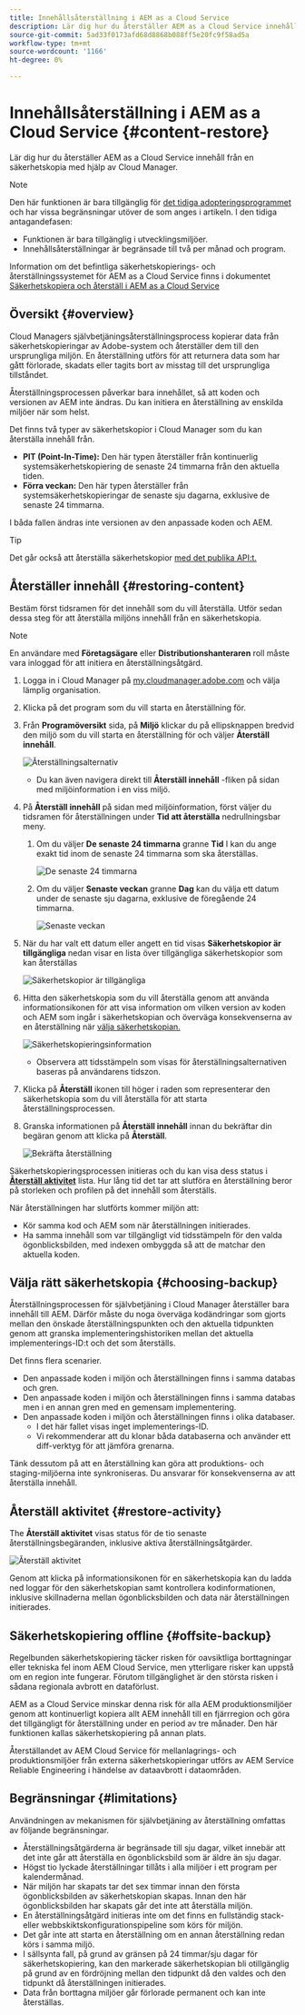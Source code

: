 ```yaml
---
title: Innehållsåterställning i AEM as a Cloud Service
description: Lär dig hur du återställer AEM as a Cloud Service innehåll från en säkerhetskopia med hjälp av Cloud Manager.
source-git-commit: 5ad33f0173afd68d8868b088ff5e20fc9f58ad5a
workflow-type: tm+mt
source-wordcount: '1166'
ht-degree: 0%

---
```



# Innehållsåterställning i AEM as a Cloud Service {#content-restore}

Lär dig hur du återställer AEM as a Cloud Service innehåll från en säkerhetskopia med hjälp av Cloud Manager.

>[!NOTE]
>
>Den här funktionen är bara tillgänglig för [det tidiga adopteringsprogrammet](/help/implementing/cloud-manager/release-notes/current.md#early-adoption) och har vissa begränsningar utöver de som anges i artikeln. I den tidiga antagandefasen:
>
>* Funktionen är bara tillgänglig i utvecklingsmiljöer.
>* Innehållsåterställningar är begränsade till två per månad och program.
>
>Information om det befintliga säkerhetskopierings- och återställningssystemet för AEM as a Cloud Service finns i dokumentet [Säkerhetskopiera och återställ i AEM as a Cloud Service](/help/operations/backup.md)

## Översikt {#overview}

Cloud Managers självbetjäningsåterställningsprocess kopierar data från säkerhetskopieringar av Adobe-system och återställer dem till den ursprungliga miljön. En återställning utförs för att returnera data som har gått förlorade, skadats eller tagits bort av misstag till det ursprungliga tillståndet.

Återställningsprocessen påverkar bara innehållet, så att koden och versionen av AEM inte ändras. Du kan initiera en återställning av enskilda miljöer när som helst.

Det finns två typer av säkerhetskopior i Cloud Manager som du kan återställa innehåll från.

* **PIT (Point-In-Time):** Den här typen återställer från kontinuerlig systemsäkerhetskopiering de senaste 24 timmarna från den aktuella tiden.
* **Förra veckan:** Den här typen återställer från systemsäkerhetskopieringar de senaste sju dagarna, exklusive de senaste 24 timmarna.

I båda fallen ändras inte versionen av den anpassade koden och AEM.

>[!TIP]
>
>Det går också att återställa säkerhetskopior [med det publika API:t.](https://developer.adobe.com/experience-cloud/cloud-manager/reference/api/)

## Återställer innehåll {#restoring-content}

Bestäm först tidsramen för det innehåll som du vill återställa. Utför sedan dessa steg för att återställa miljöns innehåll från en säkerhetskopia.

>[!NOTE]
>
>En användare med **Företagsägare** eller **Distributionshanteraren** roll måste vara inloggad för att initiera en återställningsåtgärd.

1. Logga in i Cloud Manager på [my.cloudmanager.adobe.com](https://my.cloudmanager.adobe.com/) och välja lämplig organisation.

1. Klicka på det program som du vill starta en återställning för.

1. Från **Programöversikt** sida, på **Miljö** klickar du på ellipsknappen bredvid den miljö som du vill starta en återställning för och väljer **Återställ innehåll**.

   ![Återställningsalternativ](assets/backup-option.png)

   * Du kan även navigera direkt till **Återställ innehåll** -fliken på sidan med miljöinformation i en viss miljö.

1. På **Återställ innehåll** på sidan med miljöinformation, först väljer du tidsramen för återställningen under **Tid att återställa** nedrullningsbar meny.

   1. Om du väljer **De senaste 24 timmarna** granne **Tid** I kan du ange exakt tid inom de senaste 24 timmarna som ska återställas.

      ![De senaste 24 timmarna](assets/backup-time.png)

   1. Om du väljer **Senaste veckan** granne **Dag** kan du välja ett datum under de senaste sju dagarna, exklusive de föregående 24 timmarna.

      ![Senaste veckan](assets/backup-date.png)

1. När du har valt ett datum eller angett en tid visas **Säkerhetskopior är tillgängliga** nedan visar en lista över tillgängliga säkerhetskopior som kan återställas

   ![Säkerhetskopior är tillgängliga](assets/backup-available.png)

1. Hitta den säkerhetskopia som du vill återställa genom att använda informationsikonen för att visa information om vilken version av koden och AEM som ingår i säkerhetskopian och överväga konsekvenserna av en återställning när [välja säkerhetskopian.](#choosing-the-right-backup)

   ![Säkerhetskopieringsinformation](assets/backup-info.png)

   * Observera att tidsstämpeln som visas för återställningsalternativen baseras på användarens tidszon.

1. Klicka på **Återställ** ikonen till höger i raden som representerar den säkerhetskopia som du vill återställa för att starta återställningsprocessen.

1. Granska informationen på **Återställ innehåll** innan du bekräftar din begäran genom att klicka på **Återställ**.

   ![Bekräfta återställning](assets/backup-restore.png)

Säkerhetskopieringsprocessen initieras och du kan visa dess status i **[Återställ aktivitet](#restore-activity)** lista. Hur lång tid det tar att slutföra en återställning beror på storleken och profilen på det innehåll som återställs.

När återställningen har slutförts kommer miljön att:

* Kör samma kod och AEM som när återställningen initierades.
* Ha samma innehåll som var tillgängligt vid tidsstämpeln för den valda ögonblicksbilden, med indexen ombyggda så att de matchar den aktuella koden.

## Välja rätt säkerhetskopia {#choosing-backup}

Återställningsprocessen för självbetjäning i Cloud Manager återställer bara innehåll till AEM. Därför måste du noga överväga kodändringar som gjorts mellan den önskade återställningspunkten och den aktuella tidpunkten genom att granska implementeringshistoriken mellan det aktuella implementerings-ID:t och det som återställs.

Det finns flera scenarier.

* Den anpassade koden i miljön och återställningen finns i samma databas och gren.
* Den anpassade koden i miljön och återställningen finns i samma databas men i en annan gren med en gemensam implementering.
* Den anpassade koden i miljön och återställningen finns i olika databaser.
   * I det här fallet visas inget implementerings-ID.
   * Vi rekommenderar att du klonar båda databaserna och använder ett diff-verktyg för att jämföra grenarna.

Tänk dessutom på att en återställning kan göra att produktions- och staging-miljöerna inte synkroniseras. Du ansvarar för konsekvenserna av att återställa innehåll.

## Återställ aktivitet {#restore-activity}

The **Återställ aktivitet** visas status för de tio senaste återställningsbegäranden, inklusive aktiva återställningsåtgärder.

![Återställ aktivitet](assets/backup-activity.png)

Genom att klicka på informationsikonen för en säkerhetskopia kan du ladda ned loggar för den säkerhetskopian samt kontrollera kodinformationen, inklusive skillnaderna mellan ögonblicksbilden och data när återställningen initierades.

## Säkerhetskopiering offline {#offsite-backup}

Regelbunden säkerhetskopiering täcker risken för oavsiktliga borttagningar eller tekniska fel inom AEM Cloud Service, men ytterligare risker kan uppstå om en region inte fungerar. Förutom tillgänglighet är den största risken i sådana regionala avbrott en dataförlust.

AEM as a Cloud Service minskar denna risk för alla AEM produktionsmiljöer genom att kontinuerligt kopiera allt AEM innehåll till en fjärrregion och göra det tillgängligt för återställning under en period av tre månader. Den här funktionen kallas säkerhetskopiering på annan plats.

Återställandet av AEM Cloud Service för mellanlagrings- och produktionsmiljöer från externa säkerhetskopieringar utförs av AEM Service Reliable Engineering i händelse av dataavbrott i dataområden.

## Begränsningar {#limitations}

Användningen av mekanismen för självbetjäning av återställning omfattas av följande begränsningar.

* Återställningsåtgärderna är begränsade till sju dagar, vilket innebär att det inte går att återställa en ögonblicksbild som är äldre än sju dagar.
* Högst tio lyckade återställningar tillåts i alla miljöer i ett program per kalendermånad.
* När miljön har skapats tar det sex timmar innan den första ögonblicksbilden av säkerhetskopian skapas. Innan den här ögonblicksbilden har skapats går det inte att återställa miljön.
* En återställningsåtgärd initieras inte om det finns en fullständig stack- eller webbskiktskonfigurationspipeline som körs för miljön.
* Det går inte att starta en återställning om en annan återställning redan körs i samma miljö.
* I sällsynta fall, på grund av gränsen på 24 timmar/sju dagar för säkerhetskopiering, kan den markerade säkerhetskopian bli otillgänglig på grund av en fördröjning mellan den tidpunkt då den valdes och den tidpunkt då återställningen initierades.
* Data från borttagna miljöer går förlorade permanent och kan inte återställas.
